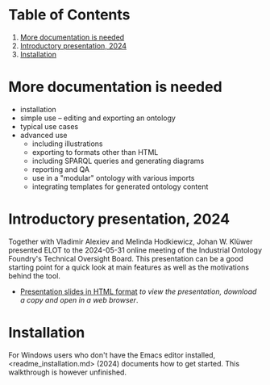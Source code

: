 
# Table of Contents

1.  [More documentation is needed](#org9b35f23)
2.  [Introductory presentation, 2024](#orgbba4165)
3.  [Installation](#org54e5a01)



<a id="org9b35f23"></a>

# More documentation is needed

-   installation
-   simple use &#x2013; editing and exporting an ontology
-   typical use cases
-   advanced use
    -   including illustrations
    -   exporting to formats other than HTML
    -   including SPARQL queries and generating diagrams
    -   reporting and QA
    -   use in a "modular" ontology with various imports
    -   integrating templates for generated ontology content


<a id="orgbba4165"></a>

# Introductory presentation, 2024

Together with Vladimir Alexiev and Melinda Hodkiewicz, Johan W. Klüwer presented ELOT to the 2024-05-31 online meeting of the Industrial Ontology Foundry's Technical Oversight Board.
This presentation can be a good starting point for a quick look at main features as well as the motivations behind the tool.

-   [Presentation slides in HTML format](20240525T181908--elot-presented-to-iof-tob__elot_emacs_iof.html) *to view the presentation, download a copy and open in a web browser*.


<a id="org54e5a01"></a>

# Installation

For Windows users who don't have the Emacs editor installed, <readme_installation.md> (2024) documents how to get started. This walkthrough is however unfinished.

